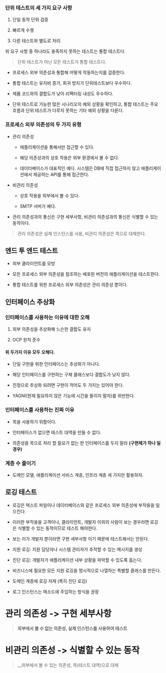 ### 단위 테스트의 세 가지 요구 사항
1. 단일 동작 단위 검증

2. 빠르게 수행

3. 다른 테스트와 별도로 처리

위 요구 사항 중 하나라도 충족하지 못하는 테스트는 통합 테스트다.
> 단위 테스트가 아닌 모든 테스트가 통합 테스트다.

- 프로세스 외부 의존성과 통합해 어떻게 작동하는지를 검증한다.

- 통합 테스트는 유지비 증가, 회귀 방지가 단위테스트보다 우수하다.

- 제품 코드와의 결합도가 낮아 리팩터링 내성도 우수하다.

- 단위 테스트로 가능한 많은 시나리오의 예외 상황을 확인하고, 통합 테스트는 주요 흐름과 단위 테스트가 다루지 못하는 기타 예외 상황을 다룬다.

### 프로세스 외부 의존성의 두 가지 유형

- 관리 의존성
    - 애플리케이션을 통해서만 접근할 수 있다.

    - 해당 의존성과의 상호 작용은 외부 환경에서 볼 수 없다.

    - 데이터베이스가 대표적인 예다. 시스템은 DB에 직접 접근하지 않고 애플리케이션에서 제공하는 API를 통해 접근한다.

- 비관리 의존성
    - 상호 작용을 외부에서 볼 수 있다.

    - SMTP 서버가 예다.

- 관리 의존성과의 통신은 구현 세부사항, 비관리 의존성과의 통신은 식별할 수 있는 동작이다.

> 관리 의존성은 실제 인스턴스를 사용, 비관리 의존성은 목으로 대체한다.

## 엔드 투 엔드 테스트

- 외부 클라이언트를 모방

- 모든 프로세스 외부 의존성을 참조하는 배포된 버전의 애플리케이션을 테스트한다.

- 통합 테스트를 위한 프로세스 외부 의존성은 관리 의존성 뿐이다.

## 인터페이스 추상화

### 인터페이스를 사용하는 이유에 대한 오해
1. 외부 의존성을 추상화해 느슨한 결합도 유지

2. OCP 원칙 준수

#### 위 두가지 이유 모두 오해다.

- 단일 구현을 위한 인터페이스는 추상화가 아니다.

- 해당 인터페이스를 구현하는 구체 클래스보다 결합도가 낮지 않다.

- 진정으로 추상화 되려면 구현이 적어도 두 가지는 있어야 한다.

- YAGNI(현재 필요하지 않은 기능에 시간을 들이지 말자)를 위반한다.

### 인터페이스를 사용하는 진짜 이유

- 목을 사용하기 위함이다.

- 인터페이스가 없으면 테스트 대역을 만들 수 없다.

- 의존성을 목으로 처리 할 필요가 없는 한 인터페이스를 두지 말라 __(구현체가 하나 일 경우)__


### 계층 수 줄이기

- 도메인 모델, 애플리케이션 서비스 계층, 인프라 계층 세 가지만 활용하자.

## 로깅 테스트

- 로깅은 텍스트 파일이나 데이터베이스와 같은 프로세스 외부 의존성에 부작용을 일으킨다.

- 이러한 부작용을 고객이나, 클라이언트, 개발자 이외의 사람이 보는 경우라면 로깅은 식별할 수 있는 동작이므로 테스트 해야한다.

- 보는 이가 개발자 뿐이라면 구현 세부사항 이기 때문에 테스트해서는 안된다.

- 지원 로깅: 지원 담당자나 시스템 관리자가 추적할 수 있는 메시지를 생성

- 진단 로깅: 개발자가 애플리케이션 내부 상황을 파악할 수 있도록 돕는다.

- 비즈니스에 필요한 모든 지원 로깅을 명시적으로 나열하는 특별할 클래스를 만든다.

- 도메인 계층에 로깅 자제 (특히 진단 로깅)

- 로그 인스턴스는 메소드에 주입하는 방식을 권장

# 관리 의존성 -> 구현 세부사항
> __외부에서 볼 수 없는 의존성, 실제 인스턴스를 사용하여 테스트__

# 비관리 의존성 -> 식별할 수 있는 동작

>__외부에서 볼 수 있는 의존성, 목(테스트 대역)으로 대체